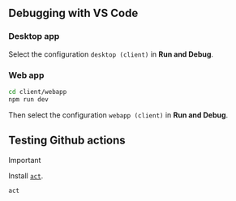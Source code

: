 ## Debugging with VS Code

### Desktop app

Select the configuration `desktop (client)` in **Run and Debug**.

### Web app

```sh
cd client/webapp
npm run dev
```

Then select the configuration `webapp (client)` in **Run and Debug**.

## Testing Github actions

> [!IMPORTANT]
> Install [`act`](https://github.com/nektos/act).

```sh
act
```
